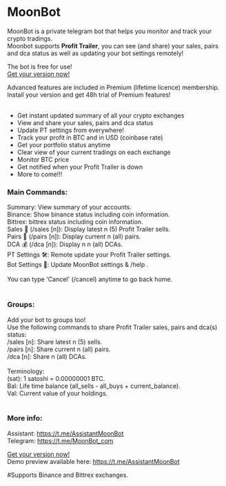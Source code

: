 # MoonBot

MoonBot is a private telegram bot that helps you monitor and track your crypto tradings.<br />
Moonbot supports **Profit Trailer**, you can see (and share) your sales, pairs and dca status as well as updating your bot settings remotely!<br />

The bot is free for use!<br />
[Get your version now!](https://github.com/tulihub/moonbot/wiki/Quick-Installation)

Advanced features are included in Premium (lifetime licence) membership.<br />
Install your version and get 48h trial of Premium features!
<br /><br />

* Get instant updated summary of all your crypto exchanges
* View and share your sales, pairs and dca status
* Update PT settings from everywhere!
* Track your profit in BTC and in USD (coinbase rate)
* Get your portfolio status anytime
* Clear view of your current tradings on each exchange
* Monitor BTC price 
* Get notified when your Profit Trailer is down
* More to come!!! 


### Main Commands:<br />
Summary: View summary of your accounts.<br />
Binance: Show binance status including coin information.<br />
Bittrex: bittrex status including coin information.<br />
Sales 💸 (/sales [n]): Display latest n (5) Profit Trailer sells.<br />
Pairs 💼 (/pairs [n]): Display current n (all) pairs.<br />
DCA 💰 (/dca [n]): Display n n (all) DCAs.<br />
PT Settings 🛠: Remote update your Profit Trailer settings.<br />
Bot Settings 🤖: Update MoonBot settings & /help .<br />
<br />
You can type 'Cancel' (/cancel) anytime to go back home.<br />
<br />
### Groups:<br />
Add your bot to groups too!<br />
Use the following commands to share Profit Trailer sales, pairs and dca(s) status:<br />
/sales [n]: Share latest n (5) sells.<br />
/pairs [n]: Share current n (all) pairs.<br />
/dca [n]: Share n (all) DCAs.<br />
<br />
Terminology:<br />
(sat): 1 satoshi = 0.00000001 BTC.<br />
Bal: Life time balance (all_sells - all_buys + current_balance).<br />
Val: Current value of your holdings.<br />
<br />
### More info: <br />
Assistant: https://t.me/AssistantMoonBot <br />
Telegram: https://t.me/MoonBot_com <br />

[Get your version now!](https://github.com/tulihub/moonbot/wiki/Quick-Installation)<br />
Demo preview available here: https://t.me/AssistantMoonBot <br />

#Supports Binance and Bittrex exchanges.
